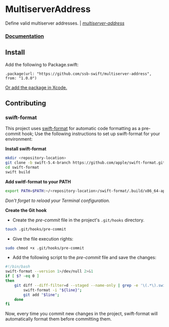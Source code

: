 # MultiserverAddress

Define valid multiserver addresses. | _[multiserver-address][ref]_

### [Documentation][wiki]

## Install

Add the following to Package.swift:

```
.package(url: "https://github.com/ssb-swift/multiserver-address", from: "1.0.0")
```

[Or add the package in Xcode.][xcode-package-management-guide]

## Contributing

### swift-format

This project uses [swift-format][swift-format] for automatic code formatting as a pre-commit hook; Use the following instructions to set up swift-format for your environment:

**Install swift-format**
```sh
mkdir <repository-location>
git clone -b swift-5.4-branch https://github.com/apple/swift-format.git
cd swift-format
swift build
```

**Add switf-format to your PATH**
```sh
export PATH=$PATH:~/<repository-location>/swift-format/.build/x86_64-apple-macosx/debug
```
_Don't forget to reload your Terminal configuration._

**Create the Git hook**

* Create the _pre-commit_ file in the project's `.git/hooks` directory.
```sh
touch .git/hooks/pre-commit
```
* Give the file execution rights:
```sh
sudo chmod +x .git/hooks/pre-commit
```
* Add the following script to the _pre-commit_ file and save the changes:
```sh
#!/bin/bash
swift-format --version 1>/dev/null 2>&1
if [ $? -eq 0 ]
then
    git diff --diff-filter=d --staged --name-only | grep -e '\(.*\).swift$' | while read line; do
        swift-format -i "${line}";
        git add "$line";
    done
fi
```

Now, every time you commit new changes in the project, swift-format will automatically format them before committing them.

[wiki]: https://github.com/swift-ssb/multiserver-address/wiki
[ref]: https://github.com/ssbc/multiserver-address
[swift-format]: https://github.com/apple/swift-format
[xcode-package-management-guide]: https://developer.apple.com/documentation/swift_packages/adding_package_dependencies_to_your_app

